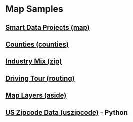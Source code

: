 # Map Samples

## [Smart Data Projects (map)](../../map)
<!--## [Map Points (hubs)](../../hubs/#route=us.ga_to_bs)-->
## [Counties (counties)](counties/counties.html)
## [Industry Mix (zip)](../../zip/leaflet/#columns=JobsAgriculture:50;JobsManufacturing:50)
## [Driving Tour (routing)](../routing)
## [Map Layers (aside)](aside)
## [US Zipcode Data (uszipcode)](https://uszipcode.readthedocs.io/01-Tutorial/index.html) - Python

  